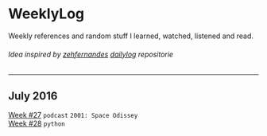 # WeeklyLog
Weekly references and random stuff I learned, watched, listened and read.

###### Idea inspired by [zehfernandes](https://github.com/zehfernandes) [dailylog](https://github.com/zehfernandes/dailylog) repositorie

***

## July 2016
[Week #27](https://github.com/eldermartins/WeeklyLog/blob/master/week27.md) `podcast` `2001: Space Odissey`  
[Week #28](https://github.com/eldermartins/WeeklyLog/blob/master/week28.md) `python`
